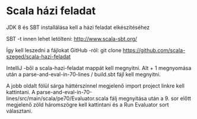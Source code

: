 # Scala házi feladat

JDK 8 és SBT installálása kell a házi feladat elkészítéséhez

SBT -t innen lehet letölteni: http://www.scala-sbt.org/

Így kell leszedni a fájlokat GitHub -ról:
git clone https://github.com/scala-szeged/scala-hazi-feladat

IntelliJ -ből a scala-hazi-feladat mappát kell megnyitni.
Alt + 1 megnyomása után a parse-and-eval-in-70-lines / build.sbt fájl kell megnyitni.

A jobb oldalt fölül sárga háttérszínnel megjelenő import project linkre kell kattintani.
A parse-and-eval-in-70-lines/src/main/scala/pe70/Evaluator.scala fálj megnyitása után 
a 9. sor előtt megjelenő zöld háromszögre kell kattintani és a 
Run Evaluator sort választani.  